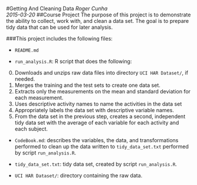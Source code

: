 #Getting And Cleaning Data 
*Roger Cunha*  
*2015-03-20* 
##Course Project 
The purpose of this project is to demonstrate the ability to collect, work with, and clean a data set. The goal is to prepare tidy data that can be used for later analysis. 

###This project includes the following files: 

- `README.md`
 
- `run_analysis.R`: R script that does the following: 
 0. Downloads and unzips raw data files into directory `UCI HAR Dataset/`, if needed. 
 1. Merges the training and the test sets to create one data set. 
 2. Extracts only the measurements on the mean and standard deviation for each measurement.  
 3. Uses descriptive activity names to name the activities in the data set 
 4. Appropriately labels the data set with descriptive variable names.  
 5. From the data set in the previous step, creates a second, independent tidy data set with the average of each variable for each activity and each subject. 

- `CodeBook.md`: describes the variables, the data, and transformations performed to clean up the data written to `tidy_data_set.txt` performed by script `run_analysis.R`. 
 
- `tidy_data_set.txt`: tidy data set, created by script `run_analysis.R`. 
 
- `UCI HAR Dataset/`: directory containing the raw data. 
